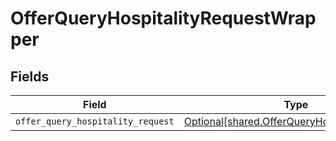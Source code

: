 # OfferQueryHospitalityRequestWrapper


## Fields

| Field                                                                                                | Type                                                                                                 | Required                                                                                             | Description                                                                                          |
| ---------------------------------------------------------------------------------------------------- | ---------------------------------------------------------------------------------------------------- | ---------------------------------------------------------------------------------------------------- | ---------------------------------------------------------------------------------------------------- |
| `offer_query_hospitality_request`                                                                    | [Optional[shared.OfferQueryHospitalityRequest]](../../models/shared/offerqueryhospitalityrequest.md) | :heavy_minus_sign:                                                                                   | N/A                                                                                                  |